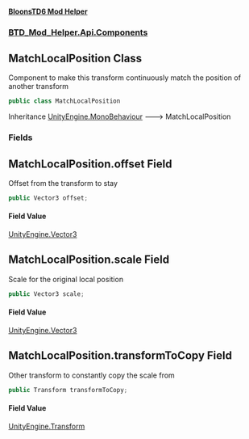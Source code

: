 #### [BloonsTD6 Mod Helper](README.md 'README')
### [BTD_Mod_Helper.Api.Components](README.md#BTD_Mod_Helper.Api.Components 'BTD_Mod_Helper.Api.Components')

## MatchLocalPosition Class

Component to make this transform continuously match the position of another transform

```csharp
public class MatchLocalPosition
```

Inheritance [UnityEngine.MonoBehaviour](https://docs.microsoft.com/en-us/dotnet/api/UnityEngine.MonoBehaviour 'UnityEngine.MonoBehaviour') &#129106; MatchLocalPosition
### Fields

<a name='BTD_Mod_Helper.Api.Components.MatchLocalPosition.offset'></a>

## MatchLocalPosition.offset Field

Offset from the transform to stay

```csharp
public Vector3 offset;
```

#### Field Value
[UnityEngine.Vector3](https://docs.microsoft.com/en-us/dotnet/api/UnityEngine.Vector3 'UnityEngine.Vector3')

<a name='BTD_Mod_Helper.Api.Components.MatchLocalPosition.scale'></a>

## MatchLocalPosition.scale Field

Scale for the original local position

```csharp
public Vector3 scale;
```

#### Field Value
[UnityEngine.Vector3](https://docs.microsoft.com/en-us/dotnet/api/UnityEngine.Vector3 'UnityEngine.Vector3')

<a name='BTD_Mod_Helper.Api.Components.MatchLocalPosition.transformToCopy'></a>

## MatchLocalPosition.transformToCopy Field

Other transform to constantly copy the scale from

```csharp
public Transform transformToCopy;
```

#### Field Value
[UnityEngine.Transform](https://docs.microsoft.com/en-us/dotnet/api/UnityEngine.Transform 'UnityEngine.Transform')